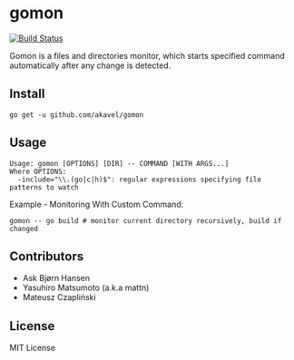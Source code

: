 gomon
=====

[![Build Status](https://travis-ci.org/akavel/gomon.png)](https://travis-ci.org/akavel/gomon)

Gomon is a files and directories monitor, which starts specified command automatically
after any change is detected.

Install
-------

    go get -u github.com/akavel/gomon

Usage
-----

    Usage: gomon [OPTIONS] [DIR] -- COMMAND [WITH ARGS...]
    Where OPTIONS:
      -include="\\.(go|c|h)$": regular expressions specifying file patterns to watch


Example - Monitoring With Custom Command:

    gomon -- go build # monitor current directory recursively, build if changed


Contributors
------------

- Ask Bjørn Hansen
- Yasuhiro Matsumoto (a.k.a mattn)
- Mateusz Czapliński

License
--------

MIT License

